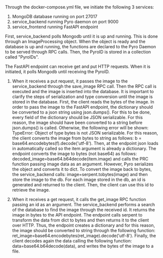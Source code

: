 



Through the docker-compose.yml file, we initiate the following 3 services:

1) MongoDB database running on port 27017
2) service_backend running Pyro daemon on port 9000
3) service_frontend running FastAPI endpoint

First, service_backend polls Mongodb until it is up and running.
This is done through an ImageProcessing object. When the object is ready and the database is up and running, the functions are declared to the Pyro Daemon to be served through RPC calls. Then, the PyroID is stored in a collection called "PyroIDs".

The FastAPI endpoint can receive get and put HTTP requests.
When it is initiated, it polls Mongodb until receiving the PyroID.

1) When it receives a put request, it passes the image to the service_backend through the save_image RPC call.
Then the RPC call is executed and the image is inserted into the database.
It is important to clarify the steps of serialization and type conversion until the image is stored in the database.
First, the client reads the bytes of the image. In order to pass the image to the FastAPI endpoint, the dictionary should be converted to a json string using json.dumps(). For this to
be done, every field of the dictionary should be JSON serializable. For this reason, the image should have been converted to a string before json.dumps() is called. Otherwise, the following error will be shown: TypeError: Object of type bytes is not JSON serializable. For this reason, the client converts the image from bytes to string as follows: b = base64.encodebytes(f).decode('utf-8'). Then, at the endpoint json loads in automatically called so the item argument is already a dictionary.
The endpoint converts the image to bytes (not base64) as follows: decoded_image=base64.b64decode(item.image) and calls the PRC function passing image data as an argument. However, Pyro serializes the object and converts it to dict. To convert the image back to bytes, the service_backend calls: image=serpent.tobytes(image) and then store the image to the db. For each image stored in the db, an id is generated and returned to the client. Then, the client can use this id to retrieve the image.

2) When it receives a get request, it calls the get_image RPC function passing an id as an argument.
The service_backend performs a search of the database to find the image through the received id. It returns the image in bytes to the API endpoint.
The endpoint calls serpent to transform the data from dict to bytes and then returns it to the client over HTTP. Thus, the endpoint creates a dictionary and for this reason, the image should be converted to string through the following function: ret_image=base64.encodebytes(ret_image).decode('utf-8').
Finally, the client decodes again the data calling the following function: data=base64.b64decode(data), and writes the bytes of the image to a file.






